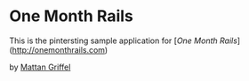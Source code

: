 # One Month Rails

This is the pintersting sample application for
[*One Month Rails*] (http://onemonthrails.com)

by [Mattan Griffel](http://mattangriffel.com)